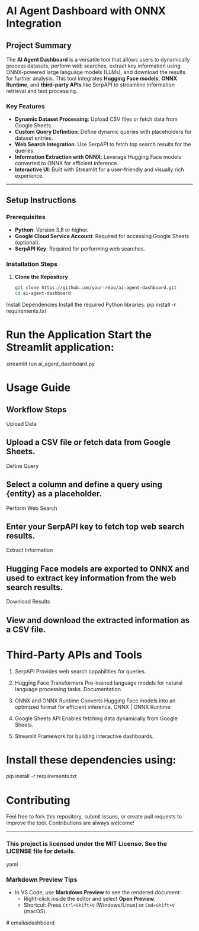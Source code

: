 # AI Agent Dashboard with ONNX Integration

## Project Summary
The **AI Agent Dashboard** is a versatile tool that allows users to dynamically process datasets, perform web searches, extract key information using ONNX-powered large language models (LLMs), and download the results for further analysis. This tool integrates **Hugging Face models**, **ONNX Runtime**, and **third-party APIs** like SerpAPI to streamline information retrieval and text processing.

### Key Features
- **Dynamic Dataset Processing**: Upload CSV files or fetch data from Google Sheets.
- **Custom Query Definition**: Define dynamic queries with placeholders for dataset entries.
- **Web Search Integration**: Use SerpAPI to fetch top search results for the queries.
- **Information Extraction with ONNX**: Leverage Hugging Face models converted to ONNX for efficient inference.
- **Interactive UI**: Built with Streamlit for a user-friendly and visually rich experience.

---

## Setup Instructions

### Prerequisites
- **Python**: Version 3.8 or higher.
- **Google Cloud Service Account**: Required for accessing Google Sheets (optional).
- **SerpAPI Key**: Required for performing web searches.

### Installation Steps

1. **Clone the Repository**
   ```bash
   git clone https://github.com/your-repo/ai-agent-dashboard.git
   cd ai-agent-dashboard


Install Dependencies Install the required Python libraries:
pip install -r requirements.txt


# Run the Application Start the Streamlit application:

streamlit run ai_agent_dashboard.py

# Usage Guide
## Workflow Steps
Upload Data

## Upload a CSV file or fetch data from Google Sheets.
Define Query

## Select a column and define a query using {entity} as a placeholder.
Perform Web Search

## Enter your SerpAPI key to fetch top web search results.
Extract Information

## Hugging Face models are exported to ONNX and used to extract key information from the web search results.
Download Results

## View and download the extracted information as a CSV file.


# Third-Party APIs and Tools
1. SerpAPI
Provides web search capabilities for queries.

2. Hugging Face Transformers
Pre-trained language models for natural language processing tasks.
Documentation
3. ONNX and ONNX Runtime
Converts Hugging Face models into an optimized format for efficient inference.
ONNX | ONNX Runtime
4. Google Sheets API
Enables fetching data dynamically from Google Sheets.

5. Streamlit
Framework for building interactive dashboards.


# Install these dependencies using:


pip install -r requirements.txt

# Contributing
Feel free to fork this repository, submit issues, or create pull requests to improve the tool. Contributions are always welcome!


---

### This project is licensed under the MIT License. See the LICENSE file for details.

yaml



### **Markdown Preview Tips**
- In VS Code, use **Markdown Preview** to see the rendered document:
  - Right-click inside the editor and select **Open Preview**.
  - Shortcut: Press `Ctrl+Shift+V` (Windows/Linux) or `Cmd+Shift+V` (macOS).

#   e m a i l _ a i _ d a s h b o a r d  
 